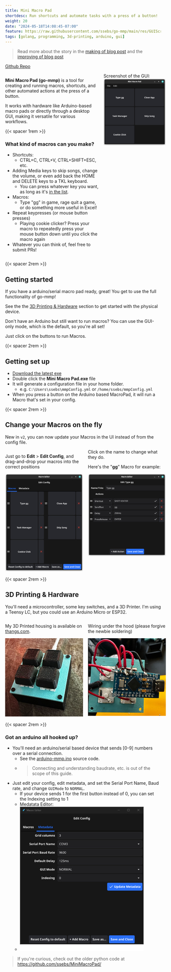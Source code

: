 ```yaml
---
title: Mini Macro Pad
shortdesc: Run shortcuts and automate tasks with a press of a button!
weight: 20
date: "2024-05-18T14:08:45-07:00"
feature: https://raw.githubusercontent.com/ssebs/go-mmp/main/res/GUIScreenshot.png
tags: [golang, programming, 3d-printing, arduino, gui]
---
```

> Read more about the story in the [making of blog post](/blog/minimacropad/) and the [improving of blog post](/blog/mmpguieditor)

[Github Repo](https://github.com/ssebs/go-mmp)

<div style="display: grid; grid-template-columns: 60% 40%; gap: 1rem;">
<div>

**Mini Macro Pad (go-mmp)** is a tool for creating and running macros, shortcuts, and other automated actions at the press of a button. 

It works with hardware like Arduino-based macro pads or directly through a desktop GUI, making it versatile for various workflows.

{{< spacer 1rem >}}

### What kind of macros can you make?
- Shortcuts:
  - CTRL+C, CTRL+V, CTRL+SHIFT+ESC, etc.
- Adding Media keys to skip songs, change the volume, or even add back the HOME and DELETE keys to a TKL keyboard.
  - You can press whatever key you want, as long as it's [in the list](https://github.com/go-vgo/robotgo/blob/master/docs/keys.md#keys).
- Macros:
  - Type "gg" in game, rage quit a game, or do something more useful in Excel!
- Repeat keypresses (or mouse button presses)
  - Playing cookie clicker? Press your macro to repeatedly press your mouse button down until you click the macro again
- Whatever you can think of, feel free to submit PRs!

</div>
<div>
  Screenshot of the GUI:
  <img src="https://raw.githubusercontent.com/ssebs/go-mmp/main/res/GUIScreenshot.png">
</div>
</div>

<!--more-->

{{< spacer 2rem >}}

## Getting started
If you have a arduino/serial macro pad ready, great! You get to use the full functionality of go-mmp! 

See the the [3D Printing \& Hardware](#3d-printing--hardware) section to get started with the physical device.

Don't have an Arduino but still want to run macros? You can use the GUI-only mode, which is the default, so you're all set!

Just click on the buttons to run Macros.

{{< spacer 2rem >}}

## Getting set up
- [Download the latest exe](https://github.com/ssebs/go-mmp/releases/)
- Double click the **Mini Macro Pad.exe** file
- It will generate a configuration file in your home folder.
    - e.g. `C:\Users\ssebs\mmpConfig.yml` or `/home/ssebs/mmpConfig.yml`
- When you press a button on the Arduino based MacroPad, it will run a Macro that's set in your config.

{{< spacer 2rem >}}

## Change your Macros on the fly
New in `v2`, you can now update your Macros in the UI instead of from the config file.

<div style="display: grid; grid-template-columns: 50% 50%; gap: 1rem;">
<div>

Just go to **Edit** > **Edit Config**, and drag-and-drop your macros into the correct positions

<img src="https://raw.githubusercontent.com/ssebs/go-mmp/main/res/ConfigEditor.png" width="400px" alt="Config Editor Screenshot">

</div>
<div>
Click on the name to change what they do.

Here's the "**gg**" Macro for example:

<img src="https://raw.githubusercontent.com/ssebs/go-mmp/main/res/MacroEditor.png" width="360px" alt="Macro Editor Screenshot">

</div>
</div>

{{< spacer 2rem >}}

## 3D Printing & Hardware
You'll need a microcontroller, some key switches, and a 3D Printer. I'm using a Teensy LC, but you could use an Arduino Micro or ESP32.

<div style="display: grid; grid-template-columns: 50% 50%; gap: 1rem;">
<div>

My 3D Printed housing is available on [thangs.com](https://than.gs/m/710028).

<img src="https://raw.githubusercontent.com/ssebs/go-mmp/main/res/mmpbuilt.png" width="256px" alt="physical macro pad">
</div>
<div>

Wiring under the hood (please forgive the newbie soldering)

<img src="https://raw.githubusercontent.com/ssebs/go-mmp/main/res/mmpwiring.png" width="256px" alt="macro pad wiring">
</div>
</div>

{{< spacer 2rem >}}

### Got an arduino all hooked up?
- You'll need an arduino/serial based device that sends [0-9] numbers over a serial connection.
  - See the [arduino-mmp.ino](./arduino-mmp.ino) source code.
  - > Connecting and understanding baudrate, etc. is out of the scope of this guide.
- Just edit your config, edit metadata, and set the Serial Port Name, Baud rate, and change `GUIMode` to `NORMAL`.
  - If your device sends 1 for the first button instead of 0, you can set the Indexing setting to 1
  - Medatata Editor:
  - <img src="https://raw.githubusercontent.com/ssebs/go-mmp/main/res/MetadataEditor.png" width="400px" alt="MetadataEditor screenshot">


> If you're curious, check out the older python code at https://github.com/ssebs/MiniMacroPad/


